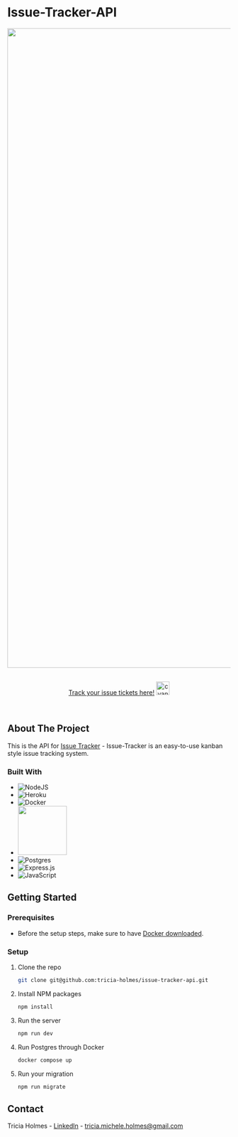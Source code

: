 # Issue-Tracker-API

  <div align="center">
<img width="1439" alt="Screen Shot 2023-01-17 at 9 32 08 AM" src="https://user-images.githubusercontent.com/108706408/212940795-c29ced40-e007-4a67-a79c-dfd2b00a7e8a.png">
</div>
<br />
<p align="center">
<a href="https://issue-tracker.pages.dev/">Track your issue tickets here!</a> <img height="30" src="https://user-images.githubusercontent.com/108706408/212936300-1c7106c4-5ebf-4ac6-977b-06ed485247c0.gif" alt="cyan alert" />
</p>
<br />



<!-- ABOUT THE PROJECT -->
## About The Project

This is the API for [Issue Tracker](https://github.com/tricia-holmes/issue-tracker) - Issue-Tracker is an easy-to-use kanban style issue tracking system.
### Built With

* ![NodeJS][NodeJS]
* ![Heroku][Heroku]
* ![Docker][Docker]
* <img width="110"
src="https://user-images.githubusercontent.com/108706408/212944219-185b23f9-ab93-4954-b4a0-442137c19ed9.png"
/>
* ![Postgres][Postgres]
* ![Express.js][Express.js]
* ![JavaScript][JavaScript]




<!-- GETTING STARTED -->
## Getting Started

### Prerequisites
* Before the setup steps, make sure to have [Docker downloaded](https://docs.docker.com/get-docker/).

### Setup
1. Clone the repo
   ```sh
   git clone git@github.com:tricia-holmes/issue-tracker-api.git
   ```
2. Install NPM packages
   ```sh
   npm install
   ```
3. Run the server
   ```sh
   npm run dev
   ```
4. Run Postgres through Docker
   ```sh
   docker compose up
   ```
5. Run your migration
   ```sh
   npm run migrate
   ```


<!-- CONTACT -->
## Contact

Tricia Holmes - [LinkedIn](https://www.linkedin.com/in/triciaholmes/) - tricia.michele.holmes@gmail.com



<!-- MARKDOWN LINKS & IMAGES -->
<!-- https://www.markdownguide.org/basic-syntax/#reference-style-links -->
[TypeScript]: https://img.shields.io/badge/typescript-%23007ACC.svg?style=for-the-badge&logo=typescript&logoColor=white
[Docker]: https://img.shields.io/badge/docker-%230db7ed.svg?style=for-the-badge&logo=docker&logoColor=white
[React.js]: https://img.shields.io/badge/React-20232A?style=for-the-badge&logo=react&logoColor=61DAFB
[NodeJS]: https://img.shields.io/badge/node.js-6DA55F?style=for-the-badge&logo=node.js&logoColor=white
[Express.js]: https://img.shields.io/badge/express.js-%23404d59.svg?style=for-the-badge&logo=express&logoColor=%2361DAFB
[Postgres]: https://img.shields.io/badge/postgres-%23316192.svg?style=for-the-badge&logo=postgresql&logoColor=white
[Heroku]: https://img.shields.io/badge/heroku-%23430098.svg?style=for-the-badge&logo=heroku&logoColor=white
[Sequelize]: https://img.shields.io/badge/Sequelize-52B0E7?style=for-the-badge&logo=Sequelize&logoColor=white
[JavaScript]: https://img.shields.io/badge/javascript-%23323330.svg?style=for-the-badge&logo=javascript&logoColor=%23F7DF1E
